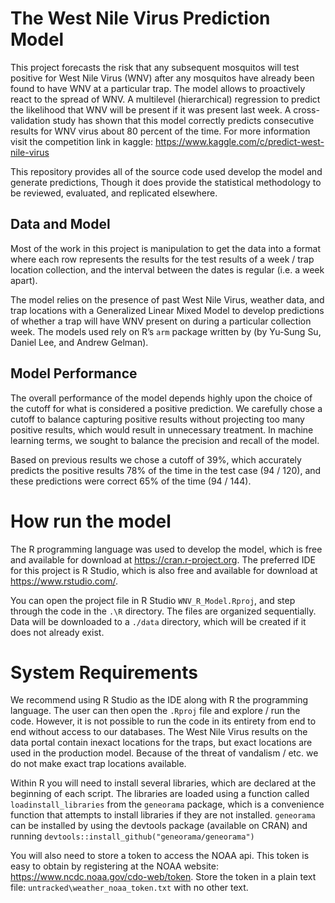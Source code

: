 # The West Nile Virus Prediction Model

This project forecasts the risk that any subsequent mosquitos will test positive for West Nile Virus (WNV) after any mosquitos have already been found to have WNV at a particular trap. The model allows to proactively react to the spread of WNV. A multilevel (hierarchical) regression to predict the likelihood that WNV will be present if it was present last week. A cross-validation study has shown that this model correctly predicts consecutive results for WNV virus about 80 percent of the time. For more information visit the competition link in kaggle: https://www.kaggle.com/c/predict-west-nile-virus

This repository provides all of the source code used develop the model and generate predictions, Though it does provide the statistical methodology to be reviewed, evaluated, and replicated elsewhere.

## Data and Model

Most of the work in this project is manipulation to get the data into a format where each row represents the results for the test results of a week / trap location collection, and the interval between the dates is regular (i.e. a week apart).

The model relies on the presence of past West Nile Virus, weather data, and trap locations with a Generalized Linear Mixed Model to develop predictions of whether a trap will have WNV present on during a particular collection week.  The models used rely on R’s `arm` package written by (by Yu-Sung Su, Daniel Lee, and Andrew Gelman). 

## Model Performance

The overall performance of the model depends highly upon the choice of the cutoff for what is considered a positive prediction.  We carefully chose a cutoff to balance capturing positive results without projecting too many positive results, which would result in unnecessary treatment. In machine learning terms, we sought to balance the precision and recall of the model.

Based on previous results we chose a cutoff of 39%, which accurately predicts the positive results 78% of the time in the test case (94 / 120), and these predictions were correct 65% of the time (94 / 144).

# How run the model

The R programming language was used to develop the model, which is free and available for download at https://cran.r-project.org.  The preferred IDE for this project is R Studio, which is also free and available for download at https://www.rstudio.com/.  

You can open the project file in R Studio ` WNV_R_Model.Rproj `, and step through the code in the `.\R` directory.  The files are organized sequentially.  Data will be downloaded to a `./data` directory, which will be created if it does not already exist. 

# System Requirements

We recommend using R Studio as the IDE along with R the programming language. The user can then open the `.Rproj` file and explore / run the code. However, it is not possible to run the code in its entirety from end to end without access to our databases. The West Nile Virus results on the data portal contain inexact locations for the traps, but exact locations are used in the production model. Because of the threat of vandalism / etc. we do not make exact trap locations available. 

Within R you will need to install several libraries, which are declared at the beginning of each script. The libraries are loaded using a function called `loadinstall_libraries` from the `geneorama` package, which is a convenience function that attempts to install libraries if they are not installed. `geneorama` can be installed by using the devtools package (available on CRAN) and running `devtools::install_github("geneorama/geneorama")`

You will also need to store a token to access the NOAA api.  This token is easy to obtain by registering at the NOAA website: https://www.ncdc.noaa.gov/cdo-web/token.  Store the token in a plain text file: `untracked\weather_noaa_token.txt` with no other text.
